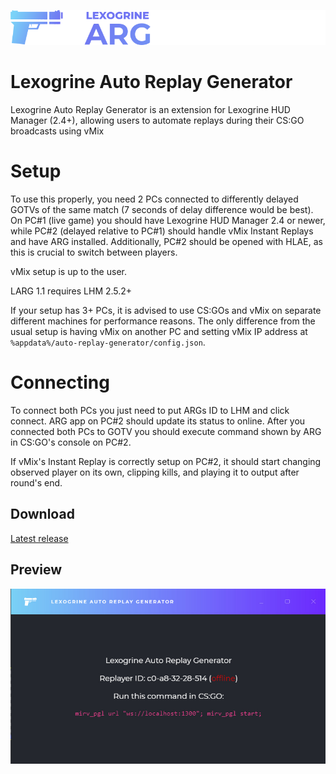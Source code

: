 ![Lexogrine ARG](assets/githubLogo.png?raw=true)
# Lexogrine Auto Replay Generator

Lexogrine Auto Replay Generator is an extension for Lexogrine HUD Manager (2.4+), allowing users to automate replays during their CS:GO broadcasts using vMix


# Setup
To use this properly, you need 2 PCs connected to differently delayed GOTVs of the same match (7 seconds of delay difference would be best). On PC#1 (live game) you should have Lexogrine HUD Manager 2.4 or newer, while PC#2 (delayed relative to PC#1) should handle vMix Instant Replays and have ARG installed. Additionally, PC#2 should be opened with HLAE, as this is crucial to switch between players.

vMix setup is up to the user.

LARG 1.1 requires LHM 2.5.2+

If your setup has 3+ PCs, it is advised to use CS:GOs and vMix on separate different machines for performance reasons. The only difference from the usual setup is having vMix on another PC and setting vMix IP address at `%appdata%/auto-replay-generator/config.json`.

# Connecting

To connect both PCs you just need to put ARGs ID to LHM and click connect. ARG app on PC#2 should update its status to online. After you connected both PCs to GOTV you should execute command shown by ARG in CS:GO's console on PC#2.

If vMix's Instant Replay is correctly setup on PC#2, it should start changing observed player on its own, clipping kills, and playing it to output after round's end.

## Download

[Latest release](https://github.com/lexogrine/auto-replay-generator/releases/latest)
## Preview
![Lexogrine ARG](assets/preview1.jpg?raw=true)
